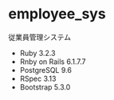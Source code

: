 # employee_sys

従業員管理システム

* Ruby 3.2.3
* Rnby on Rails 6.1.7.7
* PostgreSQL 9.6
* RSpec 3.13
* Bootstrap 5.3.0
